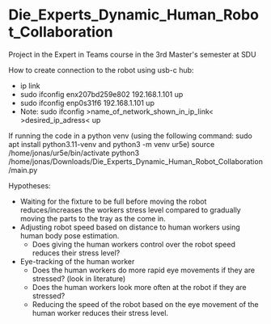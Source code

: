 # Die_Experts_Dynamic_Human_Robot_Collaboration
Project in the Expert in Teams course in the 3rd Master's semester at SDU

How to create connection to the robot using usb-c hub:
- ip link
- sudo ifconfig enx207bd259e802 192.168.1.101 up
- sudo ifconfig enp0s31f6 192.168.1.101 up
- Note: sudo ifconfig >name_of_network_shown_in_ip_link< >desired_ip_adress< up


If running the code in a python venv (using the following command: sudo apt install python3.11-venv and python3 -m venv ur5e)
source /home/jonas/ur5e/bin/activate
python3 /home/jonas/Downloads/Die_Experts_Dynamic_Human_Robot_Collaboration/main.py


Hypotheses:
- Waiting for the fixture to be full before moving the robot reduces/increases the workers stress level compared to gradually moving the parts to the tray as the come in.
- Adjusting robot speed based on distance to human workers using human body pose estimation. 
    - Does giving the human workers control over the robot speed reduces their stress level?
- Eye-tracking of the human worker
    - Does the human workers do more rapid eye movements if they are stressed? (look in literature) 
    - Does the human workers look more often at the robot if they are stressed?
    - Reducing the speed of the robot based on the eye movement of the human worker reduces their stress level.